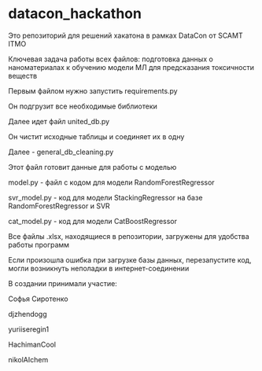 # datacon_hackathon

Это репозиторий для решений хакатона в рамках DataCon от SCAMT ITMO

Ключевая задача работы всех файлов: подготовка данных о наноматериалах к обучению модели МЛ для предсказания токсичности веществ

Первым файлом нужно запустить requirements.py

Он подгрузит все необходимые библиотеки

Далее идет файл united_db.py

Он чистит исходные таблицы и соединяет их в одну

Далее - general_db_cleaning.py

Этот файл готовит данные для работы с моделью

model.py - файл с кодом для модели RandomForestRegressor

svr_model.py - код для модели StackingRegressor на базе RandomForestRegressor и SVR

cat_model.py - код для модели CatBoostRegressor

Все файлы .xlsx, находящиеся в репозитории, загружены для удобства работы программ

Если произошла ошибка при загрузке базы данных, перезапустите код, могли возникнуть неполадки в интернет-соединении

В создании принимали участие:

Софья Сиротенко 

djzhendogg

yuriiseregin1

HachimanCool

nikolAIchem
